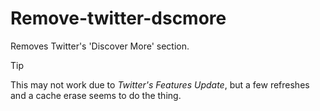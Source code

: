 # Remove-twitter-dscmore
Removes Twitter's 'Discover More' section.

> [!TIP]
> This may not work due to *Twitter's Features Update*, but a few refreshes and a cache erase seems to do the thing.
